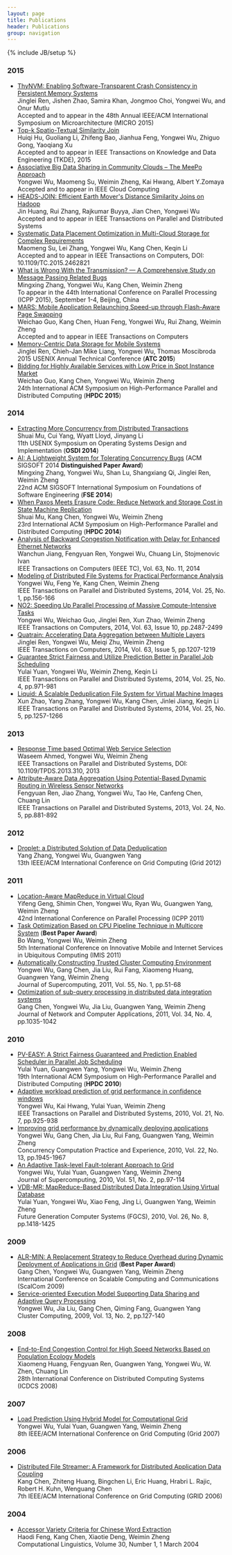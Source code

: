 ```yaml
---
layout: page
title: Publications 
header: Publications
group: navigation
---
```

{% include JB/setup %}

### 2015
* [ThyNVM: Enabling Software-Transparent Crash Consistency in Persistent Memory Systems](/publications/MICRO2015-ren.pdf)    
Jinglei Ren, Jishen Zhao, Samira Khan, Jongmoo Choi, Yongwei Wu, and Onur Mutlu   
Accepted and to appear in the 48th Annual IEEE/ACM International Symposium on Microarchitecture (MICRO 2015)
* [Top-k Spatio-Textual Similarity Join](/publications/TKDE2015-hu.pdf)   
Huiqi Hu, Guoliang Li, Zhifeng Bao, Jianhua Feng, Yongwei Wu, Zhiguo Gong, Yaoqiang Xu   
Accepted and to appear in IEEE Transactions on Knowledge and Data Engineering (TKDE), 2015
* [Associative Big Data Sharing in Community Clouds – The MeePo Approach](/publications/CC2015-wu.pdf)   
Yongwei Wu, Maomeng Su, Weimin Zheng, Kai Hwang, Albert Y.Zomaya   
Accepted and to appear in IEEE Cloud Computing
* [HEADS-JOIN: Efficient Earth Mover's Distance Similarity Joins on Hadoop](/publications/TPDS2015-huang.pdf)   
Jin Huang, Rui Zhang, Rajkumar Buyya, Jian Chen, Yongwei Wu   
Accepted and to appear in IEEE Transactions on Parallel and Distributed Systems
* [Systematic Data Placement Optimization in Multi-Cloud Storage for Complex Requirements](/publications/TC2015-su.pdf)   
Maomeng Su, Lei Zhang, Yongwei Wu, Kang Chen, Keqin Li   
Accepted and to appear in IEEE Transactions on Computers, DOI: 10.1109/TC.2015.2462821
* [What is Wrong With the Transmission? — A Comprehensive Study on Message Passing Related Bugs](/publications/ICPP2015-zhang.pdf)   
Mingxing Zhang, Yongwei Wu, Kang Chen, Weimin Zheng   
To appear in the 44th International Conference on Parallel Processing (ICPP 2015), September 1-4, Beijing, China
* [MARS: Mobile Application Relaunching Speed-up through Flash-Aware Page Swapping](/publications/TC2015-guo.pdf)  
Weichao Guo, Kang Chen, Huan Feng, Yongwei Wu, Rui Zhang, Weimin Zheng  
Accepted and to appear in IEEE Transactions on Computers
* [Memory-Centric Data Storage for Mobile Systems](/publications/ATC2015-ren.pdf)   
Jinglei Ren, Chieh-Jan Mike Liang, Yongwei Wu, Thomas Moscibroda   
2015 USENIX Annual Technical Conference (__ATC 2015__)
* [Bidding for Highly Available Services with Low Price in Spot Instance Market](/publications/HPDC2015-guo.pdf)  
Weichao Guo, Kang Chen, Yongwei Wu, Weimin Zheng  
24th International ACM Symposium on High-Performance Parallel and Distributed Computing (__HPDC 2015__)

### 2014
* [Extracting More Concurrency from Distributed Transactions](/publications/OSDI2014-mu.pdf)  
Shuai Mu, Cui Yang, Wyatt Lloyd, Jinyang Li  
11th USENIX Symposium on Operating Systems Design and Implementation (__OSDI 2014__)
* [AI: A Lightweight System for Tolerating Concurrency Bugs](/publications/FSE2014-zhang.pdf) (ACM SIGSOFT 2014 __Distinguished Paper Award__)  
Mingxing Zhang, Yongwei Wu, Shan Lu, Shangxiang Qi, Jinglei Ren, Weimin Zheng  
22nd ACM SIGSOFT International Symposium on Foundations of Software Engineering (__FSE 2014__)
* [When Paxos Meets Erasure Code: Reduce Network and Storage Cost in State Machine Replication](/publications/HPDC2014-mu.pdf)  
Shuai Mu, Kang Chen, Yongwei Wu, Weimin Zheng  
23rd International ACM Symposium on High-Performance Parallel and Distributed Computing (__HPDC 2014__)
* [Analysis of Backward Congestion Notification with Delay for Enhanced Ethernet Networks](/publications/TC2014-jiang.pdf)   
Wanchun Jiang, Fengyuan Ren, Yongwei Wu, Chuang Lin, Stojmenovic Ivan   
IEEE Transactions on Computers (IEEE TC), Vol. 63, No. 11, 2014
* [Modeling of Distributed File Systems for Practical Performance Analysis](/publications/TPDS2014-wu.pdf)  
Yongwei Wu, Feng Ye, Kang Chen, Weimin Zheng  
IEEE Transactions on Parallel and Distributed Systems, 2014, Vol. 25, No. 1, pp.156-166
* [NO2: Speeding Up Parallel Processing of Massive Compute-Intensive Tasks](/publications/TC2014-wu.pdf)  
Yongwei Wu, Weichao Guo, Jinglei Ren, Xun Zhao, Weimin Zheng  
IEEE Transactions on Computers, 2014, Vol. 63, Issue 10, pp.2487-2499
* [Quatrain: Accelerating Data Aggregation between Multiple Layers](/publications/TC2014-ren.pdf)  
Jinglei Ren, Yongwei Wu, Meiqi Zhu, Weimin Zheng  
IEEE Transactions on Computers, 2014, Vol. 63, Issue 5, pp.1207-1219
* [Guarantee Strict Fairness and Utilize Prediction Better in Parallel Job Scheduling](/publications/TPDS2014-yuan.pdf)  
Yulai Yuan, Yongwei Wu, Weimin Zheng, Keqin Li  
IEEE Transactions on Parallel and Distributed Systems, 2014, Vol. 25, No. 4, pp.971-981
* [Liquid: A Scalable Deduplication File System for Virtual Machine Images](/publications/TPDS2014-zhao.pdf)
Xun Zhao, Yang Zhang, Yongwei Wu, Kang Chen, Jinlei Jiang, Keqin Li  
IEEE Transactions on Parallel and Distributed Systems, 2014, Vol. 25, No. 5, pp.1257-1266

### 2013
* [Response Time based Optimal Web Service Selection](/publications/TPDS2014-ahmed.pdf)  
Waseem Ahmed, Yongwei Wu, Weimin Zheng  
IEEE Transactions on Parallel and Distributed Systems, DOI: 10.1109/TPDS.2013.310, 2013
* [Attribute-Aware Data Aggregation Using Potential-Based Dynamic Routing in Wireless Sensor Networks](/publications/TPDS2013-ren.pdf)  
Fengyuan Ren, Jiao Zhang, Yongwei Wu, Tao He, Canfeng Chen, Chuang Lin  
IEEE Transactions on Parallel and Distributed Systems, 2013, Vol. 24, No. 5, pp.881-892

### 2012
* [Droplet: a Distributed Solution of Data Deduplication](/publications/GRID2012-zhang.pdf)  
Yang Zhang, Yongwei Wu, Guangwen Yang  
13th IEEE/ACM International Conference on Grid Computing (Grid 2012)

### 2011
* [Location-Aware MapReduce in Virtual Cloud](/publications/ICPP2011-geng.pdf)   
Yifeng Geng, Shimin Chen, Yongwei Wu, Ryan Wu, Guangwen Yang, Weimin Zheng   
42nd International Conference on Parallel Processing (ICPP 2011)
* [Task Optimization Based on CPU Pipeline Technique in Multicore System](/publications/IMIS2011-wang.pdf) (__Best Paper Award__)  
Bo Wang, Yongwei Wu, Weimin Zheng  
5th International Conference on Innovative Mobile and Internet Services in Ubiquitous Computing (IMIS 2011)
* [Automatically Constructing Trusted Cluster Computing Environment](/publications/JSC2011-wu.pdf)  
Yongwei Wu, Gang Chen, Jia Liu, Rui Fang, Xiaomeng Huang, Guangwen Yang, Weimin Zheng  
Journal of Supercomputing, 2011, Vol. 55, No. 1, pp.51-68
* [Optimization of sub-query processing in distributed data integration systems](/publications/JNCA2011-chen.pdf)  
Gang Chen, Yongwei Wu, Jia Liu, Guangwen Yang, Weimin Zheng  
Journal of Network and Computer Applications, 2011, Vol. 34, No. 4, pp.1035-1042

### 2010
* [PV-EASY: A Strict Fairness Guaranteed and Prediction Enabled Scheduler in Parallel Job Scheduling](/publications/HPDC2010-yuan.pdf)  
Yulai Yuan, Guangwen Yang, Yongwei Wu, Weimin Zheng  
19th International ACM Symposium on High-Performance Parallel and Distributed Computing (__HPDC 2010__)
* [Adaptive workload prediction of grid performance in confidence windows](/publications/TPDS2010-wu.pdf)  
Yongwei Wu, Kai Hwang, Yulai Yuan, Weimin Zheng  
IEEE Transactions on Parallel and Distributed Systems, 2010, Vol. 21, No. 7, pp.925-938
* [Improving grid performance by dynamically deploying applications](/publications/CCPE2010-wu.pdf)  
Yongwei Wu, Gang Chen, Jia Liu, Rui Fang, Guangwen Yang, Weimin Zheng  
Concurrency Computation Practice and Experience, 2010, Vol. 22, No. 13, pp.1945-1967
* [An Adaptive Task-level Fault-tolerant Approach to Grid](/publications/JSC2010-wu.pdf)  
Yongwei Wu, Yulai Yuan, Guangwen Yang, Weimin Zheng  
Journal of Supercomputing, 2010, Vol. 51, No. 2, pp.97-114
* [VDB-MR: MapReduce-Based Distributed Data Integration Using Virtual Database](/publications/FGCS2010-yuan.pdf)  
Yulai Yuan, Yongwei Wu, Xiao Feng, Jing Li, Guangwen Yang, Weimin Zheng  
Future Generation Computer Systems (FGCS), 2010, Vol. 26, No. 8, pp.1418-1425

### 2009
* [ALR-MIN: A Replacement Strategy to Reduce Overhead during Dynamic Deployment of Applications in Grid](/publications/ScalCom2009-chen.pdf) (__Best Paper Award__)   
Gang Chen, Yongwei Wu, Guangwen Yang, Weimin Zheng  
International Conference on Scalable Computing and Communications (ScalCom 2009) 
* [Service-oriented Execution Model Supporting Data Sharing and Adaptive Query Processing](/publications/CC2010-wu.pdf)  
Yongwei Wu, Jia Liu, Gang Chen, Qiming Fang, Guangwen Yang  
Cluster Computing, 2009, Vol. 13, No. 2, pp.127-140

### 2008
* [End-to-End Congestion Control for High Speed Networks Based on Population Ecology Models](/publications/ICDCS2008-huang.pdf)   
Xiaomeng Huang, Fengyuan Ren, Guangwen Yang, Yongwei Wu, W. Zhen, Chuang Lin   
28th International Conference on Distributed Computing Systems (ICDCS 2008)

### 2007
* [Load Prediction Using Hybrid Model for Computational Grid](/publications/GRID2007-wu.pdf)  
Yongwei Wu, Yulai Yuan, Guangwen Yang, Weimin Zheng  
8th IEEE/ACM International Conference on Grid Computing (Grid 2007)

### 2006
* [Distributed File Streamer: A Framework for Distributed Application Data Coupling](/publications/GRID2006-chen.pdf)  
Kang Chen, Zhiteng Huang, Bingchen Li, Eric Huang, Hrabri L. Rajic, Robert H. Kuhn, Wenguang Chen  
7th IEEE/ACM International Conference on Grid Computing (GRID 2006)

### 2004
* [Accessor Variety Criteria for Chinese Word Extraction](/publications/JCL2004-feng.pdf)  
Haodi Feng, Kang Chen, Xiaotie Deng, Weimin Zheng  
Computational Linguistics, Volume 30, Number 1, 1 March 2004
